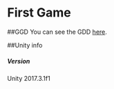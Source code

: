 # First Game

##GGD
You can see the GDD [here](https://docs.google.com/document/d/1knJtnqJiVeNzjJPxNMCy010haHMZlbvxrdwhk6FB31k/edit).

##Unity info
##### Version
Unity 2017.3.1f1

